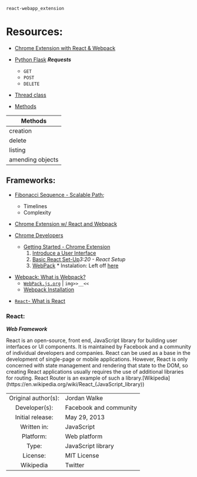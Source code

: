 `react-webapp_extension`
# Resources:


* [Chrome Extension with React & Webpack](https://www.youtube.com/watch?v=8OCEfOKzpAw)
* [Python Flask]()
  ***Requests***
  * `GET`
  * `POST`
  * `DELETE`

* [Thread class](https://www.javatpoint.com/how-to-create-a-thread-in-java)
* [Methods]()

|Methods|
|-------|
|creation | |
|delete | |
|listing | |
| amending objects | |

## Frameworks:

- [Fibonacci Sequence - Scalable Path](https://www.scalablepath.com/project-management/agile-points-fibonacci-sequence);

  - Timelines
  - Complexity

- [Chrome Extension w/ React and Webpack](https://www.youtube.com/watch?v=8OCEfOKzpAw)
- [Chrome Developers](https://developer.chrome.com/)

  - [Getting Started - Chrome Extension](https://developer.chrome.com/docs/extensions/mv3/getstarted/)
    1. [Introduce a User Interface](https://developer.chrome.com/docs/extensions/mv3/getstarted/#user_interface)
	  2. [Basic React Set-Up](https://www.youtube.com/watch?v=8OCEfOKzpAw&t=200s)*3:20 - React Setup*
	  3. [WebPack](https://webpack.js.org/concepts/)
	    * Instalation: Left off [here](https://www.youtube.com/watch?v=8OCEfOKzpAw)


* [Webpack: What is Webpack?](https://duckduckgo.com/?q=what+is+webpack&t=brave&ia=web)
  - [`WebPack.js.org`](https://webpack.js.org/) | `img>>__<<`
  - [Webpack Installation](https://webpack.js.org/guides/installation/)


- [`React`- What is React](<https://en.wikipedia.org/wiki/React_(JavaScript_library)>)

### React:

**_Web Framework_**

<p>
React is an open-source, front end, JavaScript library for
building user interfaces or UI components.
It is maintained by Facebook and a community of individual developers and companies.
React can be used as a base in the development of single-page or mobile applications.
However, React is only concerned with state management and rendering that state to the DOM,
so creating React applications usually requires the use of additional libraries for routing.
React Router is an example of such a library.[Wikipedia](https://en.wikipedia.org/wiki/React_(JavaScript_library))
</p>

|   |   |
|:------------------:|---------------|
| Original author(s): | Jordan Walke |
| Developer(s): | Facebook and community |
| Initial release: | May 29, 2013 |
| Written in: | JavaScript |
| Platform: | Web platform |
| Type: | JavaScript library |
| License: | MIT License |
| Wikipedia | Twitter |


